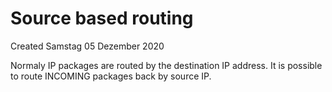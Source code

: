# Source based routing
Created Samstag 05 Dezember 2020

Normaly IP packages are routed by the destination IP address. It is possible to route INCOMING packages back by source IP. 

